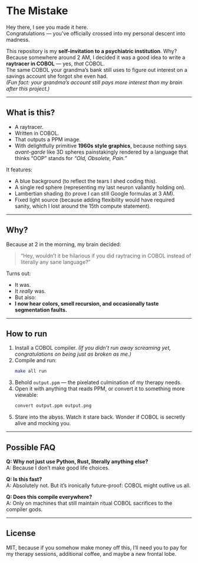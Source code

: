# The Mistake

Hey there, I see you made it here.  
Congratulations — you’ve officially crossed into my personal descent into madness.

This repository is my **self-invitation to a psychiatric institution**. Why?  
Because somewhere around 2 AM, I decided it was a good idea to write a **raytracer in COBOL** — yes, *that* COBOL.  
The same COBOL your grandma’s bank still uses to figure out interest on a savings account she forgot she even had.  
*(Fun fact: your grandma’s account still pays more interest than my brain after this project.)*

---

## What is this?

- A raytracer.  
- Written in COBOL.  
- That outputs a PPM image.  
- With delightfully primitive **1960s style graphics**, because nothing says *avant-garde* like 3D spheres painstakingly rendered by a language that thinks “OOP” stands for *“Old, Obsolete, Pain.”*

It features:
- A blue background (to reflect the tears I shed coding this).  
- A single red sphere (representing my last neuron valiantly holding on).  
- Lambertian shading (to prove I can still Google formulas at 3 AM).  
- Fixed light source (because adding flexibility would have required sanity, which I lost around the 15th compute statement).

---

## Why?

Because at 2 in the morning, my brain decided:  
> “Hey, wouldn’t it be hilarious if you did raytracing in COBOL instead of literally any sane language?”

Turns out:  
- It was.  
- It *really* was.  
- But also:  
- **I now hear colors, smell recursion, and occasionally taste segmentation faults.**

---

## How to run

1. Install a COBOL compiler. *(If you didn’t run away screaming yet, congratulations on being just as broken as me.)*
2. Compile and run:
   ```bash
   make all run
   ```
3. Behold `output.ppm` — the pixelated culmination of my therapy needs.  
4. Open it with anything that reads PPM, or convert it to something more viewable:
   ```bash
   convert output.ppm output.png
   ```
5. Stare into the abyss. Watch it stare back. Wonder if COBOL is secretly alive and mocking you.

---

## Possible FAQ

**Q: Why not just use Python, Rust, literally anything else?**  
A: Because I don’t make good life choices.

**Q: Is this fast?**  
A: Absolutely not. But it’s ironically future-proof: COBOL might outlive us all.

**Q: Does this compile everywhere?**  
A: Only on machines that still maintain ritual COBOL sacrifices to the compiler gods.

---

## License

MIT, because if you somehow make money off this, I’ll need you to pay for my therapy sessions, additional coffee, and maybe a new frontal lobe.
